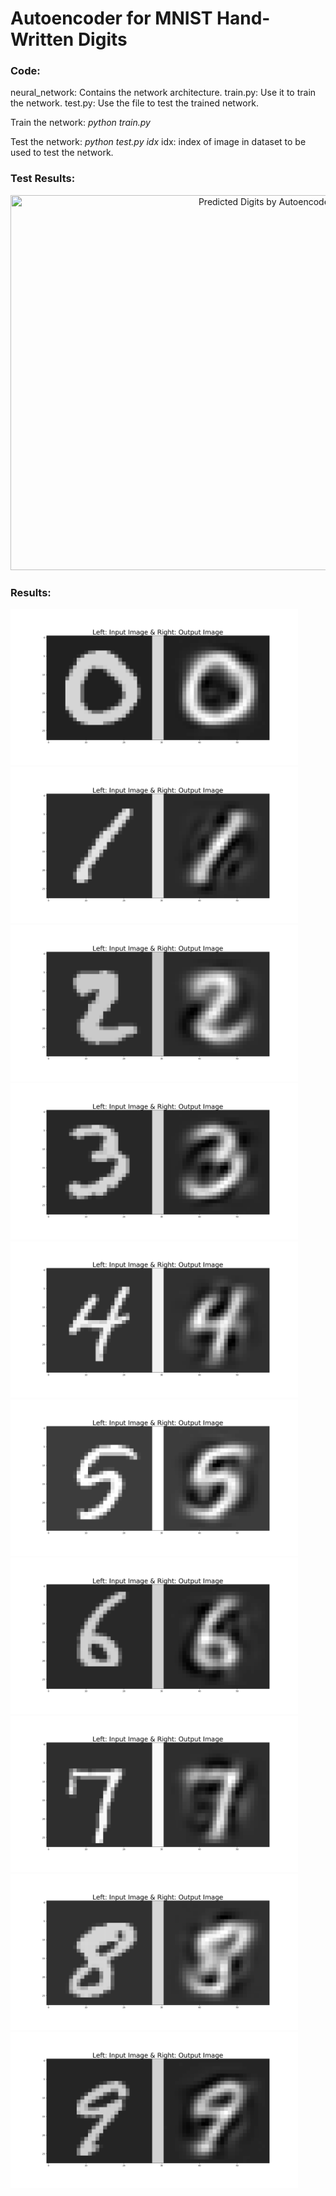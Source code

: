 # Autoencoder for MNIST Hand-Written Digits

### Code:
neural_network: 	Contains the network architecture.
train.py:			Use it to train the network.
test.py:			Use the file to test the trained network.

Train the network:
*python train.py*

Test the network:
*python test.py idx*
idx: index of image in dataset to be used to test the network.

### Test Results:
<p align="center">
  <img src="https://github.com/vinits5/digits_autoencoder/blob/master/results/result.gif" width="800" height="600" title="Predicted Digits by Autoencoder">
</p>

### Results:
<img src="https://github.com/vinits5/digits_autoencoder/blob/master/results/zero.png" width="460" height="250">
<img src="https://github.com/vinits5/digits_autoencoder/blob/master/results/one.png" width="460" height="250">
<img src="https://github.com/vinits5/digits_autoencoder/blob/master/results/two.png" width="460" height="250">
<img src="https://github.com/vinits5/digits_autoencoder/blob/master/results/three.png" width="460" height="250">
<img src="https://github.com/vinits5/digits_autoencoder/blob/master/results/four.png" width="460" height="250">
<img src="https://github.com/vinits5/digits_autoencoder/blob/master/results/five.png" width="460" height="250">
<img src="https://github.com/vinits5/digits_autoencoder/blob/master/results/six.png" width="460" height="250">
<img src="https://github.com/vinits5/digits_autoencoder/blob/master/results/seven.png" width="460" height="250">
<img src="https://github.com/vinits5/digits_autoencoder/blob/master/results/eight.png" width="460" height="250">
<img src="https://github.com/vinits5/digits_autoencoder/blob/master/results/nine.png" width="460" height="250">
